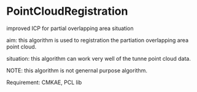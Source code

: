 PointCloudRegistration
======================

improved ICP for partial overlapping area situation

aim:
   this algorithm is used to registration the partiation overlapping area point cloud.
   
situation:
   this algorithm can work very well of the tunne point cloud data.
   
NOTE:
   this algorithm is not genernal purpose algorithm.
   
Requirement:
       CMKAE, PCL lib
